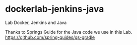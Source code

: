 # dockerlab-jenkins-java
Lab Docker, Jenkins and Java  


Thanks to Springs Guide for the Java code we use in this Lab.
https://github.com/spring-guides/gs-gradle
